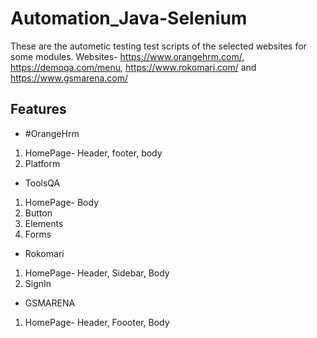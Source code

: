 
# Automation_Java-Selenium
These are the autometic testing test scripts of the selected websites for some modules.
Websites- https://www.orangehrm.com/, https://demoqa.com/menu, https://www.rokomari.com/ and https://www.gsmarena.com/


## Features

* #OrangeHrm
1. HomePage- Header, footer, body
2. Platform


* ToolsQA
1. HomePage- Body
2. Button
3. Elements
4. Forms


* Rokomari
1. HomePage- Header, Sidebar, Body
2. SignIn 


* GSMARENA
1. HomePage- Header, Foooter, Body

